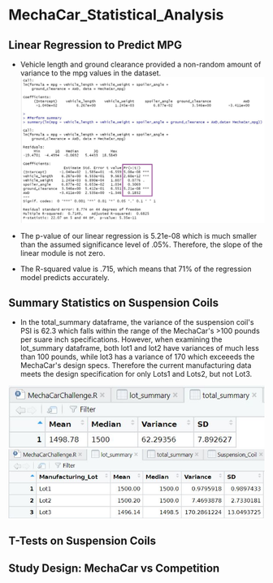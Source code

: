 # MechaCar_Statistical_Analysis

## Linear Regression to Predict MPG
* Vehicle length and ground clearance provided a non-random amount of variance to the mpg values in the dataset. 
![](Resources/Deliverable_1.jpg)

* The p-value of our linear regression is 5.21e-08 which is much smaller than the assumed significance level of .05%. 
Therefore, the slope of the linear module is not zero.

* The R-squared value is .715, which means that 71% of the regression model predicts accurately.  


## Summary Statistics on Suspension Coils
* In the total_summary dataframe, the variance of the suspension coil's PSI is 62.3 which falls within the range of the 
MechaCar's >100 pounds per suare inch specifications. However, when examining the lot_summary dataframe, both lot1 and 
lot2 have variances of much less than 100 pounds, while lot3 has a variance of 170 which exceeeds the MechaCar's design 
specs. Therefore the current manufacturing data meets the design specification for only Lots1 and Lots2, but not Lot3.

![](Resources/total_summary.JPG)
![](Resources/lot_summary.JPG)
## T-Tests on Suspension Coils


## Study Design: MechaCar vs Competition